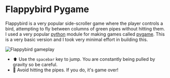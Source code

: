 # Flappybird Pygame
Flappybird is a very popular side-scroller game where the player controls a bird, attempting to fly between columns of green pipes without hitting them. 
I used a very popular [python](https://www.python.org/) module for making games called [pygame](https://www.pygame.org/docs/).
This is a very basic version and I took very minimal effort in building this. 

![Flappybird gameplay](https://cdn.discordapp.com/attachments/1191439831633498176/1192784415827439616/flappybird.gif?ex=65aa560d&is=6597e10d&hm=a2cbf7b85d4904b6e739892cbde741a0da1b7e863984b51161775c08235ab386&)

- ⬆️ Use the `spacebar` key to jump. You are constantly being pulled by gravity so be careful.
- 🌳 Avoid hitting the pipes. If you do, it's game over! 
